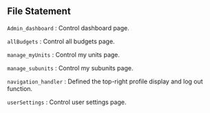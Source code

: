 ## File Statement

`Admin_dashboard` : Control dashboard page.

`allBudgets` : Control all budgets page.

`manage_myUnits` : Control my units page.

`manage_subunits` : Control my subunits page.

`navigation_handler` : Defined the top-right profile display and log out function.

`userSettings` : Control user settings page.